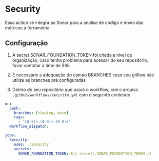# Security

Essa action se integra ao Sonar para a analise de código e envio das métricas a ferramenta



## Configuração
1. A secret SONAR_FOUNDATION_TOKEN foi criada a nivel de organização, caso tenha problema para acessar do seu repositório, favor contatar o time de SRE
2. É necessário a adequação do campo BRANCHES caso seu gitflow não utilize as branches pré configuradas


3. Dentro do seu repositório que usará o workflow, crie o arquivo `.github/workflows/security.yml` com o seguinte conteúdo
```yml
on:
  push:
    branches: [staging, main]
    tags:
      - '[0-9]+.[0-9]+.[0-9]+'
  workflow_dispatch:

jobs:
  Security:
    uses: ./security
    secrets:
      SONAR_FOUNDATION_TOKEN: ${{ secrets.SONAR_FOUNDATION_TOKEN }}
```